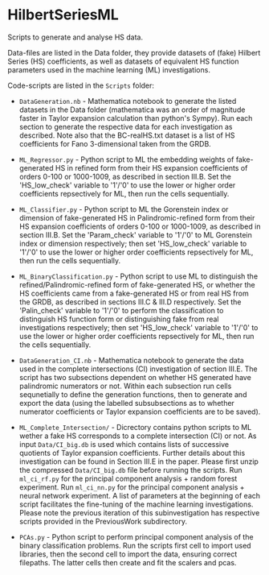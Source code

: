 # HilbertSeriesML
Scripts to generate and analyse HS data.

Data-files are listed in the Data folder, they provide datasets of (fake) Hilbert Series (HS) coefficients, as well as datasets of equivalent HS function parameters used in the machine learning (ML) investigations.

Code-scripts are listed in the `Scripts` folder:

* `DataGeneration.nb` - 
  Mathematica notebook to generate the listed datasets in the Data folder (mathematica was an order of magnitude faster in Taylor expansion calculation than python's Sympy). 
  Run each section to generate the respective data for each investigation as described. 
  Note also that the BC-realHS.txt dataset is a list of HS coefficients for Fano 3-dimensional taken from the GRDB.
  
* `ML_Regressor.py` - 
  Python script to ML the embedding weights of fake-generated HS in refined form from their HS expansion coefficients of orders 0-100 or 1000-1009, as described in section III.B. 
  Set the 'HS_low_check' variable to '1'/'0' to use the lower or higher order coefficients repsectively for ML, then run the cells sequentially.
  
* `ML_Classifier.py` -
  Python script to ML the Gorenstein index or dimension of fake-generated HS in Palindromic-refined form from their HS expansion coefficients of orders 0-100 or 1000-1009, as described in section III.B.
  Set the 'Param_check' variable to '1'/'0' to ML Gorenstein index or dimension respectively; then set 'HS_low_check' variable to '1'/'0' to use the lower or higher order coefficients repsectively for ML, then run the cells sequentially.
  
* `ML_BinaryClassification.py` - 
  Python script to use ML to distinguish the refined/Palindromic-refined form of fake-generated HS, or whether the HS coefficients came from a fake-generated HS or from real HS from the GRDB, as described in sections III.C & III.D respectively. 
  Set the 'Palin_check' variable to '1'/'0' to perform the classification to distinguish HS function form or distinguishing fake from real investigations respectively; then set 'HS_low_check' variable to '1'/'0' to use the lower or higher order coefficients repsectively for ML, then run the cells sequentially.

* `DataGeneration_CI.nb` - 
  Mathematica notebook to generate the data used in the complete intersections (CI) investigation of section III.E.
  The script has two subsections dependent on whether HS generated have palindromic numerators or not. 
  Within each subsection run cells sequnetially to define the generation functions, then to generate and export the data (using the labelled subsubsections as to whether numerator coefficients or Taylor expansion coefficients are to be saved).    

* `ML_Complete_Intersection/` -
  Dicrectory contains python scripts to ML wether a fake HS corresponds to a complete intersection (CI) or not.
  As input `Data/CI_big.db` is used which contains lists of successive quotients of Taylor expansion coefficients.
  Further details about this investigation can be found in Section III.E in the paper.
  Please first unzip the compressed `Data/CI_big.db` file before running the scripts.
  Run `ml_ci_rf.py` for the principal component analysis + random forest experiment.
  Run `ml_ci_nn.py` for the principal component analysis + neural network experiment.
  A list of parameters at the beginning of each script facilitates the fine-tuning of the machine learning investigations.
  Please note the previous iteration of this subinvestigation has respective scripts provided in the PreviousWork subdirectory.

* `PCAs.py` -
  Python script to perform principal component analysis of the binary classification problems. Run the scripts first cell to import used libraries, then the second cell to import the data, ensuring correct filepaths. The latter cells then create and fit the scalers and pcas.

